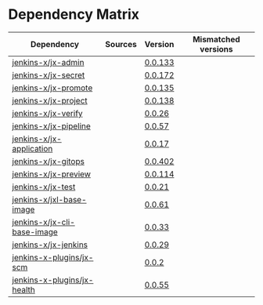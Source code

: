 # Dependency Matrix

Dependency | Sources | Version | Mismatched versions
---------- | ------- | ------- | -------------------
[jenkins-x/jx-admin](https://github.com/jenkins-x/jx-admin.git) |  | [0.0.133](https://github.com/jenkins-x/jx-admin/releases/tag/v0.0.133) | 
[jenkins-x/jx-secret](https://github.com/jenkins-x/jx-secret.git) |  | [0.0.172](https://github.com/jenkins-x/jx-secret/releases/tag/v0.0.172) | 
[jenkins-x/jx-promote](https://github.com/jenkins-x/jx-promote.git) |  | [0.0.135](https://github.com/jenkins-x/jx-promote/releases/tag/v0.0.135) | 
[jenkins-x/jx-project](https://github.com/jenkins-x/jx-project.git) |  | [0.0.138](https://github.com/jenkins-x/jx-project/releases/tag/v0.0.138) | 
[jenkins-x/jx-verify](https://github.com/jenkins-x/jx-verify) |  | [0.0.26](https://github.com/jenkins-x/jx-verify/releases/tag/v0.0.26) | 
[jenkins-x/jx-pipeline](https://github.com/jenkins-x/jx-pipeline.git) |  | [0.0.57](https://github.com/jenkins-x/jx-pipeline/releases/tag/v0.0.57) | 
[jenkins-x/jx-application](https://github.com/jenkins-x/jx-application.git) |  | [0.0.17](https://github.com/jenkins-x/jx-application/releases/tag/v0.0.17) | 
[jenkins-x/jx-gitops](https://github.com/jenkins-x/jx-gitops.git) |  | [0.0.402](https://github.com/jenkins-x/jx-gitops/releases/tag/v0.0.402) | 
[jenkins-x/jx-preview](https://github.com/jenkins-x/jx-preview.git) |  | [0.0.114](https://github.com/jenkins-x/jx-preview/releases/tag/v0.0.114) | 
[jenkins-x/jx-test](https://github.com/jenkins-x/jx-test.git) |  | [0.0.21](https://github.com/jenkins-x/jx-test/releases/tag/v0.0.21) | 
[jenkins-x/jxl-base-image](https://github.com/jenkins-x/jxl-base-image) |  | [0.0.61]() | 
[jenkins-x/jx-cli-base-image](https://github.com/jenkins-x/jx-cli-base-image) |  | [0.0.33]() | 
[jenkins-x/jx-jenkins](https://github.com/jenkins-x/jx-jenkins.git) |  | [0.0.29](https://github.com/jenkins-x/jx-jenkins/releases/tag/v0.0.29) | 
[jenkins-x-plugins/jx-scm](https://github.com/jenkins-x-plugins/jx-scm) |  | [0.0.2](https://github.com/jenkins-x-plugins/jx-scm/releases/tag/v0.0.2) | 
[jenkins-x-plugins/jx-health](https://github.com/jenkins-x-plugins/jx-health.git) |  | [0.0.55](https://github.com/jenkins-x-plugins/jx-health/releases/tag/v0.0.55) | 
